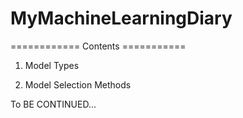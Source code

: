 # MyMachineLearningDiary
============ Contents ===========
1. Model Types

2. Model Selection Methods



To BE CONTINUED...

